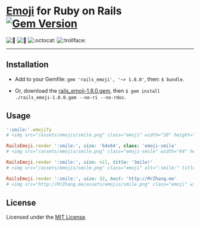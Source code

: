 # [Emoji](http://www.emoji-cheat-sheet.com/) for Ruby on Rails [![Gem Version](https://badge.fury.io/rb/rails_emoji.png)](http://badge.fury.io/rb/rails_emoji)

![:kiss:](https://github.com/jsw0528/rails_emoji/raw/master/vendor/assets/images/emojis/kiss.png)
![:dancer:](https://github.com/jsw0528/rails_emoji/raw/master/vendor/assets/images/emojis/dancer.png)
![:octocat:](https://github.com/jsw0528/rails_emoji/raw/master/vendor/assets/images/emojis/octocat.png)
![:trollface:](https://github.com/jsw0528/rails_emoji/raw/master/vendor/assets/images/emojis/trollface.png)

---

## Installation

* Add to your Gemfile: `gem 'rails_emoji', '~> 1.8.0'`, then: `$ bundle`.

* Or, download the [rails_emoji-1.8.0.gem](https://rubygems.org/downloads/rails_emoji-1.8.0.gem), then `$ gem install ./rails_emoji-1.8.0.gem --no-ri --no-rdoc`.

## Usage

```ruby
':smile:'.emojify
# <img src="/assets/emojis/smile.png" class="emoji" width="20" height="20" alt=":smile:" title=":smile:" />

RailsEmoji.render ':smile:', size: '64x64', class: 'emoji-smile'
# <img src="/assets/emojis/smile.png" class="emoji-smile" width="64" height="64" alt=":smile:" title=":smile:" />

RailsEmoji.render ':smile:', size: nil, title: 'Smile!'
# <img src="/assets/emojis/smile.png" class="emoji" alt=":smile:" title="Smile!" />

RailsEmoji.render ':smile:', size: 32, host: 'http://MrZhang.me'
# <img src="http://MrZhang.me/assets/emojis/smile.png" class="emoji" width="32" height="32" alt=":smile:" title=":smile:" />
```

## License

Licensed under the [MIT License](http://www.opensource.org/licenses/mit-license.php).
